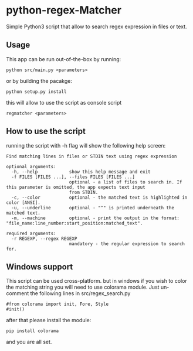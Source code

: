 # python-regex-Matcher

Simple Python3 script that allow to search regex expression in files or text.

## Usage

This app can be run out-of-the-box by running:
```
python src/main.py <parameters>
```

or by building the pacakge:
```
python setup.py install
```
this will allow to use the script as console script
```
regmatcher <parameters>
```


## How to use the script
running the script with -h flag will show the following help screen:

```
Find matching lines in files or STDIN text using regex expression

optional arguments:
  -h, --help            show this help message and exit
  -f FILES [FILES ...], --files FILES [FILES ...]
                        optional - a list of files to search in. If this parameter is omitted, the app expects text input
                        from STDIN.
  -c, --color           optional - the matched text is highlighted in color [ANSI].
  -u, --underline       optional - "^" is printed underneath the matched text.
  -m, --machine         optional - print the output in the format: "file_name:line_number:start_position:matched_text".

required arguments:
  -r REGEXP, --regex REGEXP
                        mandatory - the regular expression to search for.
```

## Windows support

This script can be used cross-platform. but in windows if you wish to color the matching string you will need to use colorama module.
Just un-comment the following lines in src/regex_search.py
```
#from colorama import init, Fore, Style
#init()
```
after that please install the module:
```
pip install colorama
```

and you are all set.
